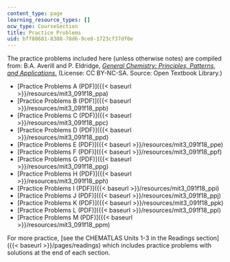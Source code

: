 ```yaml
---
content_type: page
learning_resource_types: []
ocw_type: CourseSection
title: Practice Problems
uid: bff80681-8388-78d6-9ce8-1723cf37df0e
---
```


The practice problems included here (unless otherwise notes) are compiled from: B.A. Averill and P. Eldridge, _[General Chemistry: Principles, Patterns, and Applications.](https://open.umn.edu/opentextbooks/textbooks/general-chemistry-principles-patterns-and-applications)_ (License: CC BY-NC-SA. Source: Open Textbook Library.)

*   [Practice Problems A (PDF)]({{< baseurl >}}/resources/mit3_091f18_ppa)
*   [Practice Problems B (PDF)]({{< baseurl >}}/resources/mit3_091f18_ppb)
*   [Practice Problems C (PDF)]({{< baseurl >}}/resources/mit3_091f18_ppc)
*   [Practice Problems D (PDF)]({{< baseurl >}}/resources/mit3_091f18_ppd)
*   [Practice Problems E (PDF)]({{< baseurl >}}/resources/mit3_091f18_ppe)
*   [Practice Problems F (PDF)]({{< baseurl >}}/resources/mit3_091f18_ppf)
*   [Practice Problems G (PDF)]({{< baseurl >}}/resources/mit3_091f18_ppg)
*   [Practice Problems H (PDF)]({{< baseurl >}}/resources/mit3_091f18_pph)
*   [Practice Problems I (PDF)]({{< baseurl >}}/resources/mit3_091f18_ppi)
*   [Practice Problems J (PDF)]({{< baseurl >}}/resources/mit3_091f18_ppj)
*   [Practice Problems K (PDF)]({{< baseurl >}}/resources/mit3_091f18_ppk)
*   [Practice Problems L (PDF)]({{< baseurl >}}/resources/mit3_091f18_ppl)
*   [Practice Problems M (PDF)]({{< baseurl >}}/resources/mit3_091f18_ppm)

For more practice, [see the CHEMATLAS Units 1-3 in the Readings section]({{< baseurl >}}/pages/readings) which includes practice problems with solutions at the end of each section.